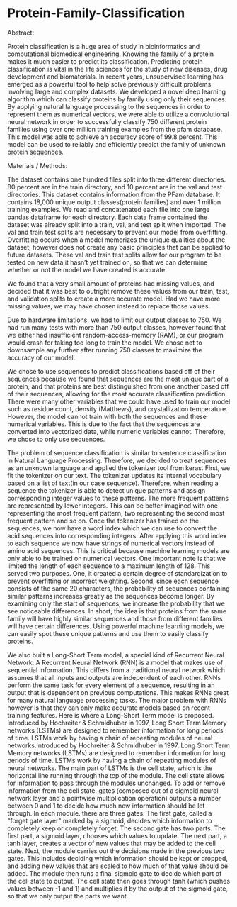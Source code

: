# Protein-Family-Classification
Abstract:

Protein classification is a huge area of study in bioinformatics and computational biomedical engineering. Knowing the family of a protein makes it much easier to predict its classification. Predicting protein classification is vital in the life sciences for the study of new diseases, drug development and biomaterials. In recent years, unsupervised learning has emerged as a powerful tool to help solve previously difficult problems involving large and complex datasets. We developed a novel deep learning algorithm which can classify proteins by family using only their sequences. By applying natural language processing to the sequences in order to represent them as numerical vectors, we were able to utilize a convolutional neural network in order to successfully classify 750 different protein families using over one million training examples from the pfam database. This model was able to achieve an accuracy score of 99.8 percent. This model can be used to reliably and efficiently predict the family of unknown protein sequences.

Materials / Methods:

The dataset contains one hundred files split into three different directories. 80 percent are in the train directory, and 10 percent are in the val and test directories. This dataset contains information from the PFam database. It contains 18,000 unique output classes(protein families) and over 1 million training examples. We read and concatenated each file into one large pandas dataframe for each directory. Each data frame contained the dataset was already split into a train, val, and test split when imported. The val and train test splits are necessary to prevent our model from overfitting. Overfitting occurs when a model memorizes the unique qualities about the dataset, however does not create any basic principles that can be applied to future datasets. These val and train test splits allow for our program to be tested on new data it hasn’t yet trained on, so that we can determine whether or not the model we have created is accurate.

We found that a very small amount of proteins had missing values, and decided that it was best to outright remove these values from our train, test, and validation splits to create a more accurate model. Had we have more missing values, we may have chosen instead to replace those values.

Due to hardware limitations, we had to limit our output classes to 750. We had run many tests with more than 750 output classes, however found that we either had insufficient random-access-memory (RAM), or our program would crash for taking too long to train the model. We chose not to downsample any further after running 750 classes to maximize the accuracy of our model.

We chose to use sequences to predict classifications based off of their sequences because we found that sequences are the most unique part of a protein, and that proteins are best distinguished from one another based off of their sequences, allowing for the most accurate classification prediction. There were many other variables that we could have used to train our model such as residue count, density (Matthews), and crystallization temperature. However, the model cannot train with both the sequences and these numerical variables. This is due to the fact that the sequences are converted into vectorized data, while numeric variables cannot. Therefore, we chose to only use sequences.

The problem of sequence classification is similar to sentence classification in Natural Language Processing. Therefore, we decided to treat sequences as an unknown language and applied the tokenizer tool from keras. First, we fit the tokenizer on our text. The tokenizer updates its internal vocabulary based on a list of text(in our case sequence). Therefore, when reading a sequence the tokenizer is able to detect unique patterns and assign corresponding integer values to these patterns. The more frequent patterns are represented by lower integers. This can be better imagined with one representing the most frequent pattern, two representing the second most frequent pattern and so on. Once the tokenizer has trained on the sequences, we now have a word index which we can use to convert the acid sequences into corresponding integers. After applying this word index to each sequence we now have strings of numerical vectors instead of amino acid sequences. This is critical because machine learning models are only able to be trained on numerical vectors. One important note is that we limited the length of each sequence to a maximum length of 128. This served two purposes. One, it created a certain degree of standardization to prevent overfitting or incorrect weighting. Second, since each sequence consists of the same 20 characters, the probability of sequences containing similar patterns increases greatly as the sequences become longer. By examining only the start of sequences, we increase the probability that we see noticeable differences. In short, the idea is that proteins from the same family will have highly similar sequences and those from different families will have certain differences. Using powerful machine learning models, we can easily spot these unique patterns and use them to easily classify proteins.

We also built a Long-Short Term model, a special kind of Recurrent Neural Network. A Recurrent Neural Network (RNN) is a model that makes use of sequential information. This differs from a traditional neural network which assumes that all inputs and outputs are independent of each other. RNNs perform the same task for every element of a sequence, resulting in an output that is dependent on previous computations. This makes RNNs great for many natural language processing tasks. The major problem with RNNs however is that they can only make accurate models based on recent training features. Here is where a Long-Short Term model is proposed. Introduced by Hochreiter & Schmidhuber in 1997, Long Short Term Memory networks (LSTMs) are designed to remember information for long periods of time. LSTMs work by having a chain of repeating modules of neural networks.Introduced by Hochreiter & Schmidhuber in 1997, Long Short Term Memory networks (LSTMs) are designed to remember information for long periods of time. LSTMs work by having a chain of repeating modules of neural networks. The main part of LSTMs is the cell state, which is the horizontal line running through the top of the module. The cell state allows for information to pass through the modules unchanged. To add or remove information from the cell state, gates (composed out of a sigmoid neural network layer and a pointwise multiplication operation) outputs a number between 0 and 1 to decide how much new information should be let through. In each module. there are three gates. The first gate, called a "forget gate layer" marked by a sigmoid, decides which information to completely keep or completely forget. The second gate has two parts. The first part, a sigmoid layer, chooses which values to update. The next part, a tanh layer, creates a vector of new values that may be added to the cell state. Next, the module carries out the decisions made in the previous two gates. This includes deciding which information should be kept or dropped, and adding new values that are scaled to how much of that value should be added. The module then runs a final sigmoid gate to decide which part of the cell state to output. The cell state then goes through tanh (which pushes values between -1 and 1) and multiplies it by the output of the sigmoid gate, so that we only output the parts we want. 


